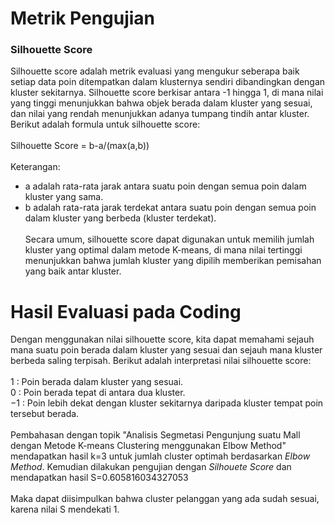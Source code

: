 # Metrik Pengujian
### Silhouette Score<br>
Silhouette score adalah metrik evaluasi yang mengukur seberapa baik setiap data poin ditempatkan dalam klusternya sendiri dibandingkan dengan kluster sekitarnya. Silhouette score berkisar antara -1 hingga 1, di mana nilai yang tinggi menunjukkan bahwa objek berada dalam kluster yang sesuai, dan nilai yang rendah menunjukkan adanya tumpang tindih antar kluster. Berikut adalah formula untuk silhouette score:
<br>
<br>Silhouette Score = b-a/(max(a,b))<br>
<br>
Keterangan:
- a adalah rata-rata jarak antara suatu poin dengan semua poin dalam kluster yang sama.
- b adalah rata-rata jarak terdekat antara suatu poin dengan semua poin dalam kluster yang berbeda (kluster terdekat).<br>
<br>Secara umum, silhouette score dapat digunakan untuk memilih jumlah kluster yang optimal dalam metode K-means, di mana nilai tertinggi menunjukkan bahwa jumlah kluster yang dipilih memberikan pemisahan yang baik antar kluster.

# Hasil Evaluasi pada Coding
Dengan menggunakan nilai silhouette score, kita dapat memahami sejauh mana suatu poin berada dalam kluster yang sesuai dan sejauh mana kluster berbeda saling terpisah. Berikut adalah interpretasi nilai silhouette score:<br>
<br>1  : Poin berada dalam kluster yang sesuai.
<br>0  : Poin berada tepat di antara dua kluster.
<br>−1 : Poin lebih dekat dengan kluster sekitarnya daripada kluster tempat poin tersebut berada.<br>
<br>Pembahasan dengan topik "Analisis Segmetasi Pengunjung suatu Mall dengan Metode K-means Clustering menggunakan Elbow Method" mendapatkan hasil k=3 untuk jumlah cluster optimah berdasarkan _Elbow Method_. Kemudian dilakukan pengujian dengan _Silhouete Score_ dan mendapatkan hasil S=0.605816034327053<br>
<br>Maka dapat diisimpulkan bahwa cluster pelanggan yang ada sudah sesuai, karena nilai S mendekati 1. 
